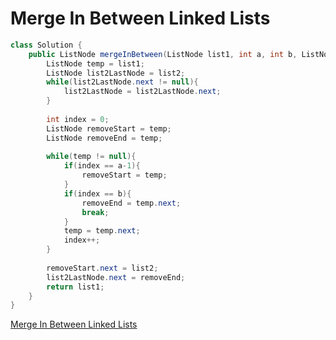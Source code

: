 # Merge In Between Linked Lists

~~~java
class Solution {
    public ListNode mergeInBetween(ListNode list1, int a, int b, ListNode list2) {
        ListNode temp = list1;
        ListNode list2LastNode = list2; 
        while(list2LastNode.next != null){
            list2LastNode = list2LastNode.next;
        }
        
        int index = 0;
        ListNode removeStart = temp;
        ListNode removeEnd = temp;
        
        while(temp != null){
            if(index == a-1){
                removeStart = temp;
            }
            if(index == b){
                removeEnd = temp.next;
                break;
            }
            temp = temp.next;
            index++;
        }
        
        removeStart.next = list2;
        list2LastNode.next = removeEnd;
        return list1;
    }
}
~~~

[Merge In Between Linked Lists](https://leetcode.com/problems/merge-in-between-linked-lists/)

